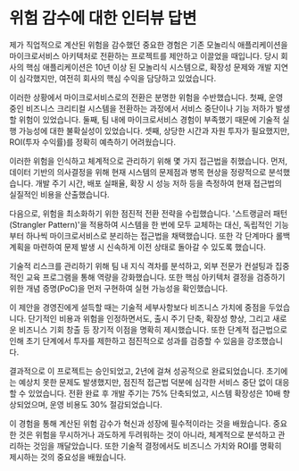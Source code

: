 # 위험 감수에 대한 인터뷰 답변

제가 직업적으로 계산된 위험을 감수했던 중요한 경험은 기존 모놀리식 애플리케이션을 마이크로서비스 아키텍처로 전환하는 프로젝트를 제안하고 이끌었을 때입니다. 당시 회사의 핵심 애플리케이션은 10년 이상 된 모놀리식 시스템으로, 확장성 문제와 개발 지연이 심각했지만, 여전히 회사의 핵심 수익을 담당하고 있었습니다.

이러한 상황에서 마이크로서비스로의 전환은 분명한 위험을 수반했습니다. 첫째, 운영 중인 비즈니스 크리티컬 시스템을 전환하는 과정에서 서비스 중단이나 기능 저하가 발생할 위험이 있었습니다. 둘째, 팀 내에 마이크로서비스 경험이 부족했기 때문에 기술적 실행 가능성에 대한 불확실성이 있었습니다. 셋째, 상당한 시간과 자원 투자가 필요했지만, ROI(투자 수익률)를 정확히 예측하기 어려웠습니다.

이러한 위험을 인식하고 체계적으로 관리하기 위해 몇 가지 접근법을 취했습니다. 먼저, 데이터 기반의 의사결정을 위해 현재 시스템의 문제점과 병목 현상을 정량적으로 분석했습니다. 개발 주기 시간, 배포 실패율, 확장 시 성능 저하 등을 측정하여 현재 접근법의 실질적인 비용을 산출했습니다.

다음으로, 위험을 최소화하기 위한 점진적 전환 전략을 수립했습니다. '스트랭글러 패턴(Strangler Pattern)'을 적용하여 시스템을 한 번에 모두 교체하는 대신, 독립적인 기능부터 하나씩 마이크로서비스로 분리하는 접근법을 채택했습니다. 또한 각 단계마다 롤백 계획을 마련하여 문제 발생 시 신속하게 이전 상태로 돌아갈 수 있도록 했습니다.

기술적 리스크를 관리하기 위해 팀 내 지식 격차를 분석하고, 외부 전문가 컨설팅과 집중적인 교육 프로그램을 통해 역량을 강화했습니다. 또한 핵심 아키텍처 결정을 검증하기 위한 개념 증명(PoC)을 먼저 구현하여 실현 가능성을 확인했습니다.

이 제안을 경영진에게 설득할 때는 기술적 세부사항보다 비즈니스 가치에 중점을 두었습니다. 단기적인 비용과 위험을 인정하면서도, 출시 주기 단축, 확장성 향상, 그리고 새로운 비즈니스 기회 창출 등 장기적 이점을 명확히 제시했습니다. 또한 단계적 접근법으로 인해 초기 단계에서 투자를 제한하고 점진적으로 성과를 검증할 수 있음을 강조했습니다.

결과적으로 이 프로젝트는 승인되었고, 2년에 걸쳐 성공적으로 완료되었습니다. 초기에는 예상치 못한 문제도 발생했지만, 점진적 접근법 덕분에 심각한 서비스 중단 없이 대응할 수 있었습니다. 전환 완료 후 개발 주기는 75% 단축되었고, 시스템 확장성은 10배 향상되었으며, 운영 비용도 30% 절감되었습니다.

이 경험을 통해 계산된 위험 감수가 혁신과 성장에 필수적이라는 것을 배웠습니다. 중요한 것은 위험을 무시하거나 과도하게 두려워하는 것이 아니라, 체계적으로 분석하고 관리하는 것임을 깨달았습니다. 또한 기술적 결정에서도 비즈니스 가치와 ROI를 명확히 제시하는 것의 중요성을 배웠습니다.